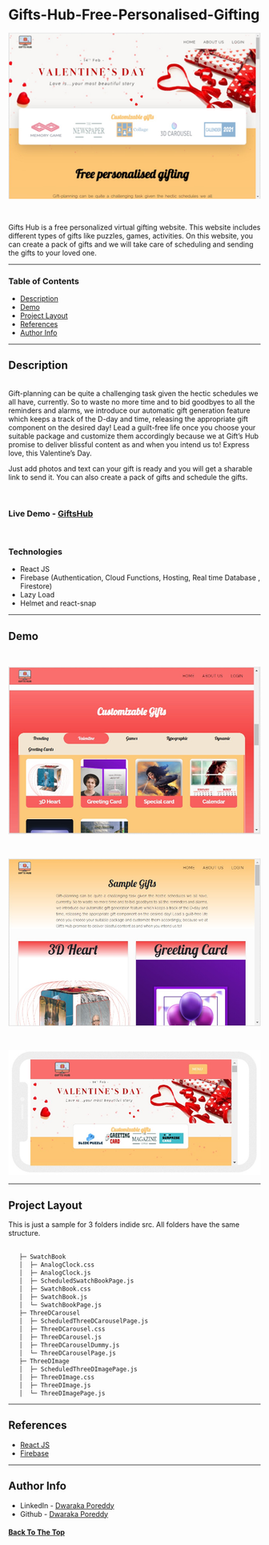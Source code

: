 # Gifts-Hub-Free-Personalised-Gifting

![Project Image](README_IMAGES/1.jpeg)

<br />

Gifts Hub is a free personalized virtual gifting website. This website includes different types of gifts like puzzles, games, activities. On this website, you can create a pack of gifts and we will take care of scheduling and sending the gifts to your loved one.

---

### Table of Contents

- [Description](#description)
- [Demo](#demo)
- [Project Layout](#project-layout)
- [References](#references)
- [Author Info](#author-info)

---

## Description

<br>
Gift-planning can be quite a challenging task given the hectic schedules we all have, currently. So to waste no more time and to bid goodbyes to all the reminders and alarms, we introduce our automatic gift generation feature which keeps a track of the D-day and time, releasing the appropriate gift component on the desired day! Lead a guilt-free life once you choose your suitable package and customize them accordingly because we at Gift’s Hub promise to deliver blissful content as and when you intend us to! Express love, this Valentine’s Day.

<br>

Just add photos and text can your gift is ready and you will get a sharable link to send it. You can also create a pack of gifts and schedule the gifts.

<br>

### Live Demo - [GiftsHub](https://giftshub.live/)

<br>

### Technologies

- React JS
- Firebase (Authentication, Cloud Functions, Hosting, Real time Database ,  Firestore) 
- Lazy Load
- Helmet and react-snap


---

## Demo
<br>
<p align="center">
  <img  src="README_IMAGES\2.jpeg"  > 
</p>
<br>
<p align="center">
  <img  src="README_IMAGES\3.jpeg"  > 
</p>
<br>
<p align="center">
  <img  src="README_IMAGES\4.jpeg"  > 
</p>


---

## Project Layout

This is just a sample for 3 folders indide src. All folders have the same structure.

```

   ├─ SwatchBook
   │  ├─ AnalogClock.css
   │  ├─ AnalogClock.js
   │  ├─ ScheduledSwatchBookPage.js
   │  ├─ SwatchBook.css
   │  ├─ SwatchBook.js
   │  └─ SwatchBookPage.js
   ├─ ThreeDCarousel
   │  ├─ ScheduledThreeDCarouselPage.js
   │  ├─ ThreeDCarousel.css
   │  ├─ ThreeDCarousel.js
   │  ├─ ThreeDCarouselDummy.js
   │  └─ ThreeDCarouselPage.js
   ├─ ThreeDImage
   │  ├─ ScheduledThreeDImagePage.js
   │  ├─ ThreeDImage.css
   │  ├─ ThreeDImage.js
   │  └─ ThreeDImagePage.js

```

---

## References

- [React JS](https://reactjs.org/)
- [Firebase](https://firebase.google.com/)


---

## Author Info

- LinkedIn - [Dwaraka Poreddy](https://www.linkedin.com/in/dwarakanath-reddy-poreddy-3bbb231b1/)
- Github - [Dwaraka Poreddy](https://github.com/Dwaraka-Poreddy)

#### [Back To The Top](#Gifts-Hub-Free-Personalised-Gifting)
